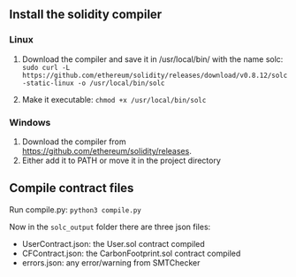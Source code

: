 ## Install the solidity compiler

### Linux
1. Download the compiler and save it in /usr/local/bin/ with the name solc:
`sudo curl -L https://github.com/ethereum/solidity/releases/download/v0.8.12/solc-static-linux -o /usr/local/bin/solc`

2. Make it executable:
`chmod +x /usr/local/bin/solc`

### Windows
1. Download the compiler from https://github.com/ethereum/solidity/releases.
2. Either add it to PATH or move it in the project directory

## Compile contract files
Run compile.py:
`python3 compile.py`

Now in the `solc_output` folder there are three json files:
- UserContract.json: the User.sol contract compiled
- CFContract.json: the CarbonFootprint.sol contract compiled
- errors.json: any error/warning from SMTChecker